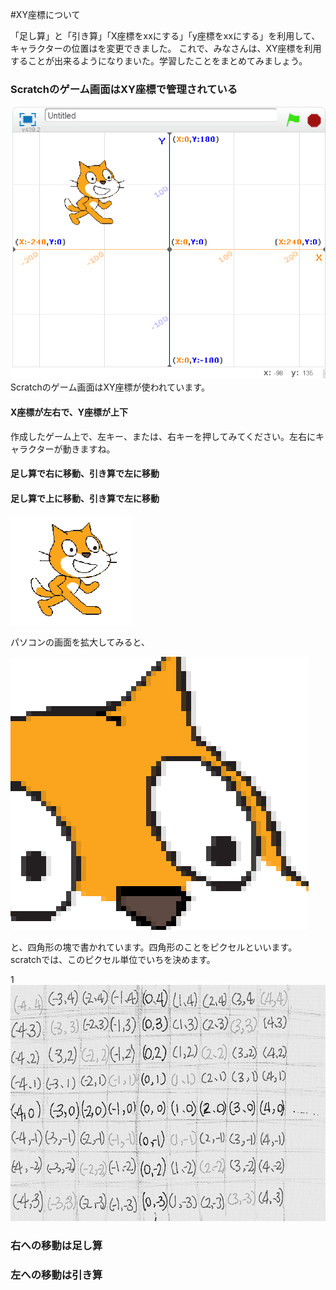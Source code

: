 #XY座標について

「足し算」と「引き算」「X座標をxxにする」「y座標をxxにする」を利用して、キャラクターの位置はを変更できました。
これで、みなさんは、XY座標を利用することが出来るようになりまいた。学習したことをまとめてみましょう。


### Scratchのゲーム画面はXY座標で管理されている
![](gridchart.png)
Scratchのゲーム画面はXY座標が使われています。


#### X座標が左右で、Y座標が上下
作成したゲーム上で、左キー、または、右キーを押してみてください。左右にキャラクターが動きますね。




#### 足し算で右に移動、引き算で左に移動




#### 足し算で上に移動、引き算で左に移動




![](kaudaimae.png)

パソコンの画面を拡大してみると、

![](kaudaigo.png)


と、四角形の塊で書かれています。四角形のことをピクセルといいます。scratchでは、このピクセル単位でいちを決めます。

1
![](grid.png)












### 右への移動は足し算


### 左への移動は引き算